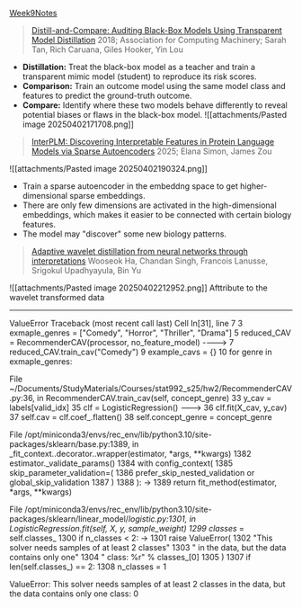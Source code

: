 [Week9Notes](file:///Users/malangtian/Documents/StudyMaterials/Courses/stat992_s25/notes/week9.pdf)

> [Distill-and-Compare: Auditing Black-Box Models Using Transparent Model Distillation](zotero://select/items/@tanDistillandCompareAuditingBlackBox2018)
> 2018; Association for Computing Machinery; Sarah Tan, Rich Caruana, Giles Hooker, Yin Lou

- **Distillation:** Treat the black-box model as a teacher and train a transparent mimic model (student) to reproduce its risk scores.
- **Comparison:** Train an outcome model using the same model class and features to predict the ground-truth outcome.
- **Compare:** Identify where these two models behave differently to reveal potential biases or flaws in the black-box model.
![[attachments/Pasted image 20250402171708.png]]

> [InterPLM: Discovering Interpretable Features in Protein Language Models via Sparse Autoencoders](zotero://select/items/@simonInterPLMDiscoveringInterpretable2025)
> 2025; Elana Simon, James Zou

![[attachments/Pasted image 20250402190324.png]]
- Train a sparse autoencoder in the embeddng space to get higher-dimensional sparse embeddings.
- There are only few dimensions are activated in the high-dimensional embeddings, which makes it easier to be connected with certain biology features.
- The model may "discover" some new biology patterns.


> [Adaptive wavelet distillation from neural networks through interpretations](zotero://select/items/@haAdaptiveWaveletDistillation)
> Wooseok Ha, Chandan Singh, Francois Lanusse, Srigokul Upadhyayula, Bin Yu

![[attachments/Pasted image 20250402212952.png]]
Afttribute to the wavelet transformed data

---------------------------------------------------------------------------
ValueError                                Traceback (most recent call last)
Cell In[31], line 7
      3 exmaple_genres = ["Comedy", "Horror", "Thriller", "Drama"]
      5 reduced_CAV = RecommenderCAV(processor, no_feature_model)
----> 7 reduced_CAV.train_cav("Comedy")
      9 example_cavs = {}
     10 for genre in exmaple_genres:

File ~/Documents/StudyMaterials/Courses/stat992_s25/hw2/RecommenderCAV.py:36, in RecommenderCAV.train_cav(self, concept_genre)
     33 y_cav = labels[valid_idx]
     35 clf = LogisticRegression()
---> 36 clf.fit(X_cav, y_cav)
     37 self.cav = clf.coef_.flatten()
     38 self.concept_genre = concept_genre

File /opt/miniconda3/envs/rec_env/lib/python3.10/site-packages/sklearn/base.py:1389, in _fit_context.<locals>.decorator.<locals>.wrapper(estimator, *args, **kwargs)
   1382     estimator._validate_params()
   1384 with config_context(
   1385     skip_parameter_validation=(
   1386         prefer_skip_nested_validation or global_skip_validation
   1387     )
   1388 ):
-> 1389     return fit_method(estimator, *args, **kwargs)

File /opt/miniconda3/envs/rec_env/lib/python3.10/site-packages/sklearn/linear_model/_logistic.py:1301, in LogisticRegression.fit(self, X, y, sample_weight)
   1299 classes_ = self.classes_
   1300 if n_classes < 2:
-> 1301     raise ValueError(
   1302         "This solver needs samples of at least 2 classes"
   1303         " in the data, but the data contains only one"
   1304         " class: %r" % classes_[0]
   1305     )
   1307 if len(self.classes_) == 2:
   1308     n_classes = 1

ValueError: This solver needs samples of at least 2 classes in the data, but the data contains only one class: 0
  